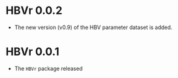 # HBVr 0.0.2

* The new version (v0.9) of the HBV parameter dataset is added.


# HBVr 0.0.1

* The `HBVr` package released
